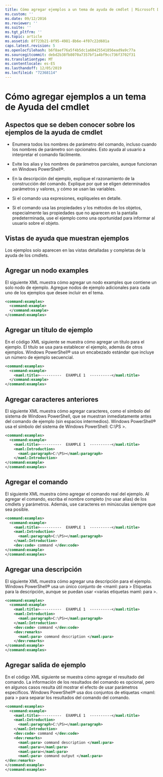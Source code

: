 ```yaml
---
title: Cómo agregar ejemplos a un tema de ayuda de cmdlet | Microsoft Docs
ms.custom: ''
ms.date: 09/12/2016
ms.reviewer: ''
ms.suite: ''
ms.tgt_pltfrm: ''
ms.topic: article
ms.assetid: 8f723b21-8f95-4981-8b6e-4f07c22d601a
caps.latest.revision: 5
ms.openlocfilehash: b6f8aef76a5f4b5dc1a60425541856ead9a9c77a
ms.sourcegitcommit: debd2b38fb8070a7357bf1a4bf9cc736f3702f31
ms.translationtype: MT
ms.contentlocale: es-ES
ms.lasthandoff: 12/05/2019
ms.locfileid: "72368114"
---
```

# <a name="how-to-add-examples-to-a-cmdlet-help-topic"></a>Cómo agregar ejemplos a un tema de Ayuda del cmdlet

## <a name="things-to-know-about-examples-in-cmdlet-help"></a>Aspectos que se deben conocer sobre los ejemplos de la ayuda de cmdlet

- Enumera todos los nombres de parámetro del comando, incluso cuando los nombres de parámetro son opcionales. Esto ayuda al usuario a interpretar el comando fácilmente.

- Evite los alias y los nombres de parámetros parciales, aunque funcionan en Windows PowerShell®.

- En la descripción del ejemplo, explique el razonamiento de la construcción del comando. Explique por qué se eligen determinados parámetros y valores, y cómo se usan las variables.

- Si el comando usa expresiones, explíqueles en detalle.

- Si el comando usa las propiedades y los métodos de los objetos, especialmente las propiedades que no aparecen en la pantalla predeterminada, use el ejemplo como una oportunidad para informar al usuario sobre el objeto.

## <a name="help-views-that-display-examples"></a>Vistas de ayuda que muestran ejemplos

Los ejemplos solo aparecen en las vistas detalladas y completas de la ayuda de los cmdlets.

## <a name="adding-an-examples-node"></a>Agregar un nodo examples

El siguiente XML muestra cómo agregar un nodo examples que contiene un solo nodo de ejemplo. Agregue nodos de ejemplo adicionales para cada uno de los ejemplos que desee incluir en el tema.

```xml
<command:examples>
  <command:example>
  </command:example>
</command:examples>
```

## <a name="adding-an-example-title"></a>Agregar un título de ejemplo

En el código XML siguiente se muestra cómo agregar un título para el ejemplo. El título se usa para establecer el ejemplo, además de otros ejemplos. Windows PowerShell® usa un encabezado estándar que incluye un número de ejemplo secuencial.

```xml
<command:examples>
  <command:example>
    <maml:title>----------  EXAMPLE 1  ----------</maml:title>
  </command:example>
</command:examples>
```

## <a name="adding-preceding-characters"></a>Agregar caracteres anteriores

El siguiente XML muestra cómo agregar caracteres, como el símbolo del sistema de Windows PowerShell, que se muestran inmediatamente antes del comando de ejemplo (sin espacios intermedios). Windows PowerShell® usa el símbolo del sistema de Windows PowerShell: C:\PS >.

```xml
<command:examples>
  <command:example>
    <maml:title>----------  EXAMPLE 1  ----------</maml:title>
    <maml:Introduction>
      <maml:paragraph>C:\PS></maml:paragraph>
    </maml:Introduction>
</command:example>
</command:examples>
```

## <a name="adding-the-command"></a>Agregar el comando

El siguiente XML muestra cómo agregar el comando real del ejemplo. Al agregar el comando, escriba el nombre completo (no usar alias) de los cmdlets y parámetros. Además, use caracteres en minúsculas siempre que sea posible.

```xml
<command:examples>
  <command:example>
    <maml:title>----------  EXAMPLE 1  ----------</maml:title>
    <maml:Introduction>
      <maml:paragraph>C:\PS></maml:paragraph>
    </maml:Introduction>
    <dev:code> command </dev:code>
</command:example>
</command:examples>
```

## <a name="adding-a-description"></a>Agregar una descripción

El siguiente XML muestra cómo agregar una descripción para el ejemplo. Windows PowerShell® usa un único conjunto de \<maml: para > Etiquetas para la descripción, aunque se puedan usar \<varias etiquetas maml: para >.

```xml
<command:examples>
  <command:example>
    <maml:title>----------  EXAMPLE 1  ----------</maml:title>
    <maml:Introduction>
      <maml:paragraph>C:\PS></maml:paragraph>
    </maml:Introduction>
    <dev:code> command </dev:code>
    <dev:remarks>
      <maml:para> command description </maml:para>
    </dev:remarks>
</command:example>
</command:examples>
```

## <a name="adding-example-output"></a>Agregar salida de ejemplo

En el código XML siguiente se muestra cómo agregar el resultado del comando. La información de los resultados del comando es opcional, pero en algunos casos resulta útil mostrar el efecto de usar parámetros específicos. Windows PowerShell® usa dos conjuntos de etiquetas \<maml: para > para separar los resultados del comando del comando.

```xml
<command:examples>
  <command:example>
    <maml:title>----------  EXAMPLE 1  ----------</maml:title>
    <maml:Introduction>
      <maml:paragraph>C:\PS></maml:paragraph>
    </maml:Introduction>
    <dev:code> command </dev:code>
    <dev:remarks>
      <maml:para> command description </maml:para>
      <maml:para></maml:para>
      <maml:para></maml:para>
      <maml:para> command output </maml:para>
</dev:remarks>
</command:example>
</command:examples>
```